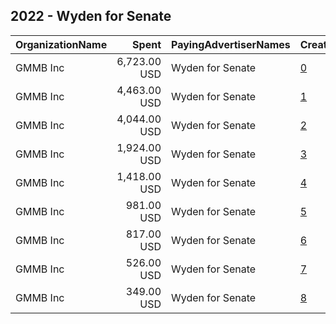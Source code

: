 ## 2022 - Wyden for Senate 
|OrganizationName|Spent|PayingAdvertiserNames|CreativeUrls|Impressions|Genders|AgeBrackets|CountryCodes|BillingAddresses|CandidateBallotInformation|
|:---|---:|:---|:---|---:|:---|:---|:---|:---|:---|
|GMMB  Inc|6,723.00 USD|Wyden for Senate|[0](https://www.snap.com/political-ads/asset/2223039362c32d3c9697f3e0f0fb8dc58d5b783036db674de62ed7f3003dc7cc?mediaType=mp4)|502,367||18-35|united states|"3050 K Street,Washington,20007,US"|Wyden for Senate|
|GMMB  Inc|4,463.00 USD|Wyden for Senate|[1](https://www.snap.com/political-ads/asset/c9aac9b2300fd39813e86504f3d2ee0b2526c283927bccb638aa8e66e8e58d5b?mediaType=mp4)|315,426||18-35|united states|"3050 K Street,Washington,20007,US"|Wyden for Senate|
|GMMB  Inc|4,044.00 USD|Wyden for Senate|[2](https://www.snap.com/political-ads/asset/1fc0f648f988e8eafda4343d400ec1e70d72c13ae329807caf9f3aa96107fd10?mediaType=mp4)|293,360||18-35|united states|"3050 K Street,Washington,20007,US"|Wyden for Senate|
|GMMB  Inc|1,924.00 USD|Wyden for Senate|[3](https://www.snap.com/political-ads/asset/a6bcff7b23cb97e2f4cad6e4f25aaadc76ac46b3fd86b11574fa785bf04ec4a9?mediaType=mp4)|147,071||18-35|united states|"3050 K Street,Washington,20007,US"|Wyden for Senate|
|GMMB  Inc|1,418.00 USD|Wyden for Senate|[4](https://www.snap.com/political-ads/asset/3fb9b4efca9a8a8b08d7acb64b4cbeb508c08fc776241258dc5e552f48be6d29?mediaType=mp4)|118,186|FEMALE|18+|united states|"3050 K Street,Washington,20007,US"|Wyden for Senate|
|GMMB  Inc|981.00 USD|Wyden for Senate|[5](https://www.snap.com/political-ads/asset/9d83f8c36ad1285a004eb412f0a6f5c569e01fd530afd7426daf1dda178f8497?mediaType=mp4)|81,861|FEMALE|18+|united states|"3050 K Street,Washington,20007,US"|Wyden for Senate|
|GMMB  Inc|817.00 USD|Wyden for Senate|[6](https://www.snap.com/political-ads/asset/d0754defffa41f4e94ccb2e8b548659a456b4d586a8e62d46e13c39f0cd85dde?mediaType=mp4)|62,296||18-35|united states|"3050 K Street,Washington,20007,US"|Wyden for Senate|
|GMMB  Inc|526.00 USD|Wyden for Senate|[7](https://www.snap.com/political-ads/asset/de486afb92777a7c6f1607e72729386ef207ce759ea859dd9f2db00330358d5b?mediaType=mp4)|39,479||18-35|united states|"3050 K Street,Washington,20007,US"|Wyden for Senate|
|GMMB  Inc|349.00 USD|Wyden for Senate|[8](https://www.snap.com/political-ads/asset/8b1ddcaaf109d1f0f184836b4d29fd3cab326485134badfab7fe5f262ef45d2a?mediaType=mp4)|26,354||18-35|united states|"3050 K Street,Washington,20007,US"|Wyden for Senate|
